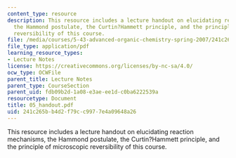 ```yaml
---
content_type: resource
description: This resource includes a lecture handout on elucidating reaction mechanisms,
  the Hammond postulate, the Curtin?Hammett principle, and the principle of microscopic
  reversibility of this course.
file: /media/courses/5-43-advanced-organic-chemistry-spring-2007/241c265bb4d2f79cc9977e4a09648a26_05_handout.pdf
file_type: application/pdf
learning_resource_types:
- Lecture Notes
license: https://creativecommons.org/licenses/by-nc-sa/4.0/
ocw_type: OCWFile
parent_title: Lecture Notes
parent_type: CourseSection
parent_uid: fdb09b2d-1a08-e3ae-ee1d-c0ba6222539a
resourcetype: Document
title: 05_handout.pdf
uid: 241c265b-b4d2-f79c-c997-7e4a09648a26
---
```

This resource includes a lecture handout on elucidating reaction mechanisms, the Hammond postulate, the Curtin?Hammett principle, and the principle of microscopic reversibility of this course.